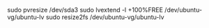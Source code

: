 sudo pvresize /dev/sda3
sudo lvextend -l +100%FREE /dev/ubuntu-vg/ubuntu-lv
sudo resize2fs /dev/ubuntu-vg/ubuntu-lv

